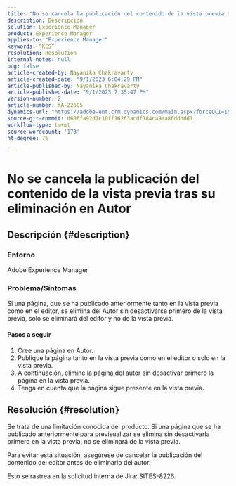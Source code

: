 ```yaml
---
title: "No se cancela la publicación del contenido de la vista previa tras su eliminación en Autor"
description: Descripción
solution: Experience Manager
product: Experience Manager
applies-to: "Experience Manager"
keywords: “KCS”
resolution: Resolution
internal-notes: null
bug: false
article-created-by: Nayanika Chakravarty
article-created-date: "9/1/2023 6:04:29 PM"
article-published-by: Nayanika Chakravarty
article-published-date: "9/1/2023 7:35:47 PM"
version-number: 2
article-number: KA-22685
dynamics-url: "https://adobe-ent.crm.dynamics.com/main.aspx?forceUCI=1&pagetype=entityrecord&etn=knowledgearticle&id=89ae8cf8-f148-ee11-be6d-6045bd006c82"
source-git-commit: d606fa92d1c10ff16263acdf184ca9aa86ddddd1
workflow-type: tm+mt
source-wordcount: '173'
ht-degree: 7%

---
```


# No se cancela la publicación del contenido de la vista previa tras su eliminación en Autor

## Descripción {#description}


### Entorno

Adobe Experience Manager

### Problema/Síntomas

Si una página, que se ha publicado anteriormente tanto en la vista previa como en el editor, se elimina del Autor sin desactivarse primero de la vista previa, solo se eliminará del editor y no de la vista previa.

#### Pasos a seguir

1. Cree una página en Autor.
2. Publique la página tanto en la vista previa como en el editor o solo en la vista previa.
3. A continuación, elimine la página del autor sin desactivar primero la página en la vista previa.
4. Tenga en cuenta que la página sigue presente en la vista previa.





## Resolución {#resolution}


Se trata de una limitación conocida del producto. Si una página que se ha publicado anteriormente para previsualizar se elimina sin desactivarla primero en la vista previa, no se eliminará de la vista previa.

Para evitar esta situación, asegúrese de cancelar la publicación del contenido del editor antes de eliminarlo del autor.

Esto se rastrea en la solicitud interna de Jira: SITES-8226.

